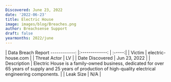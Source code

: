 ```yaml
---
Discovered: June 23, 2022
date: '2022-06-23'
title: Electric House
image: images/blog/Breaches.png
author: Breachsense Support
draft: false
yearmonths: 2022/june
---
```



| Data Breach Report
------------:     |:-------------:    | :-----:|
| Victim      | electric-house.com      | 
| Threat Actor      | LV      | 
| Date Discovered      | Jun 23, 2022      | 
| Description      | Electric House is a family-owned business, dedicated for over 65 years of supply and 25 years of production of high-quality electrical engineering components.      | 
| Leak Size      | N/A      | 

